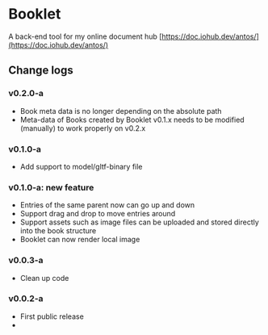 # Booklet
A back-end tool for my online document hub [https://doc.iohub.dev/antos/](https://doc.iohub.dev/antos/)


## Change logs
### v0.2.0-a
* Book meta data is no longer depending on the absolute path
* Meta-data of Books created by Booklet v0.1.x needs to be modified (manually) to work properly on v0.2.x
### v0.1.0-a
* Add support to model/gltf-binary file
### v0.1.0-a: new feature
* Entries of the same parent now can go up and down
* Support drag and drop to move entries around
* Support assets such as image files can be uploaded and stored directly into the book structure
* Booklet can now render local image

### v0.0.3-a
* Clean up code

### v0.0.2-a
* First public release
*